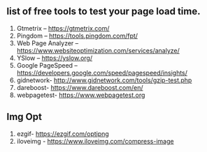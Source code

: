 

## list of free tools to test your page load time.

1. Gtmetrix – https://gtmetrix.com/
2. Pingdom – https://tools.pingdom.com/fpt/
3. Web Page Analyzer – https://www.websiteoptimization.com/services/analyze/
4. YSlow – https://yslow.org/
5. Google PageSpeed – https://developers.google.com/speed/pagespeed/insights/
6. gidnetwork- http://www.gidnetwork.com/tools/gzip-test.php
7. dareboost- https://www.dareboost.com/en/
8. webpagetest-  https://www.webpagetest.org



## Img Opt
1.  ezgif- https://ezgif.com/optipng
2.  iloveimg - https://www.iloveimg.com/compress-image
